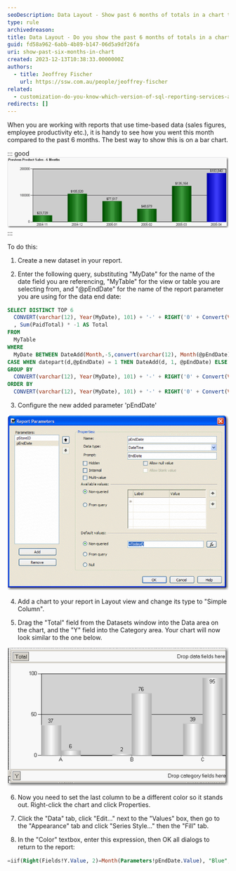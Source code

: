 ```yaml
---
seoDescription: Data Layout - Show past 6 months of totals in a chart to facilitate easy comparison.
type: rule
archivedreason:
title: Data Layout - Do you show the past 6 months of totals in a chart?
guid: fd58a962-6abb-4b89-b147-06d5a9df26fa
uri: show-past-six-months-in-chart
created: 2023-12-13T10:38:33.0000000Z
authors:
  - title: Jeoffrey Fischer
    url: https://ssw.com.au/people/jeoffrey-fischer
related:
  - customization-do-you-know-which-version-of-sql-reporting-services-and-visual-studio-you-are-using
redirects: []
---
```


When you are working with reports that use time-based data (sales figures, employee productivity etc.), it is handy to see how you went this month compared to the past 6 months. The best way to show this is on a bar chart.

<!--endintro-->

::: good  
![Figure: Good example - Use of bar chart to show the past 6 months of totals at the end of your report for easy comparison](RSRules6MonthChart.gif)
:::

To do this:

1. Create a new dataset in your report.

2. Enter the following query, substituting "MyDate" for the name of the date field you are referencing, "MyTable" for the view or table you are selecting from, and "@pEndDate" for the name of the report parameter you are using for the data end date:

```sql
SELECT DISTINCT TOP 6
  CONVERT(varchar(12), Year(MyDate), 101) + '-' + RIGHT('0' + Convert(Varchar(2), MyDate, 101), 2) AS Y
  , Sum(PaidTotal) * -1 AS Total
FROM
  MyTable
WHERE
  MyDate BETWEEN DateAdd(Month,-5,convert(varchar(12), Month(@pEndDate)) + '/1/' + convert(varchar(12), Year(@pEndDate))) AND
CASE WHEN datepart(d,@pEndDate) = 1 THEN DateAdd(d, 1, @pEndDate) ELSE @pEndDate END
GROUP BY
  CONVERT(varchar(12), Year(MyDate), 101) + '-' + RIGHT('0' + Convert(Varchar(2), MyDate, 101), 2)
ORDER BY
  CONVERT(varchar(12), Year(MyDate), 101) + '-' + RIGHT('0' + Convert(Varchar(2), MyDate, 101), 2)
```

3. Configure the new added parameter 'pEndDate'

![Figure: Change Data Type to DateTime and assign to the proper default values](RSRules6MonthChart_AddParameter.gif)

4. Add a chart to your report in Layout view and change its type to "Simple Column".

5. Drag the "Total" field from the Datasets window into the Data area on the chart, and the "Y" field into the Category area. Your chart will now look similar to the one below.

![Figure: Build up the column chart in layout view](RSRules6MonthChart_Layout.gif)

6. Now you need to set the last column to be a different color so it stands out. Right-click the chart and click Properties.

7. Click the "Data" tab, click "Edit..." next to the "Values" box, then go to the "Appearance" tab and click "Series Style..." then the "Fill" tab.

8. In the "Color" textbox, enter this expression, then OK all dialogs to return to the report:

```sql
=iif(Right(Fields!Y.Value, 2)=Month(Parameters!pEndDate.Value), "Blue", "Green")
```
